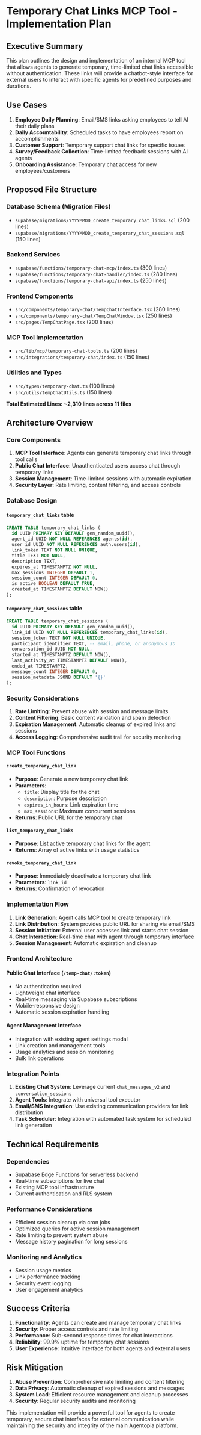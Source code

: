 # Temporary Chat Links MCP Tool - Implementation Plan

## Executive Summary

This plan outlines the design and implementation of an internal MCP tool that allows agents to generate temporary, time-limited chat links accessible without authentication. These links will provide a chatbot-style interface for external users to interact with specific agents for predefined purposes and durations.

## Use Cases

1. **Employee Daily Planning**: Email/SMS links asking employees to tell AI their daily plans
2. **Daily Accountability**: Scheduled tasks to have employees report on accomplishments
3. **Customer Support**: Temporary support chat links for specific issues
4. **Survey/Feedback Collection**: Time-limited feedback sessions with AI agents
5. **Onboarding Assistance**: Temporary chat access for new employees/customers

## Proposed File Structure

### Database Schema (Migration Files)
- `supabase/migrations/YYYYMMDD_create_temporary_chat_links.sql` (200 lines)
- `supabase/migrations/YYYYMMDD_create_temporary_chat_sessions.sql` (150 lines)

### Backend Services
- `supabase/functions/temporary-chat-mcp/index.ts` (300 lines)
- `supabase/functions/temporary-chat-handler/index.ts` (280 lines)
- `supabase/functions/temporary-chat-api/index.ts` (250 lines)

### Frontend Components
- `src/components/temporary-chat/TempChatInterface.tsx` (280 lines)
- `src/components/temporary-chat/TempChatWindow.tsx` (250 lines)
- `src/pages/TempChatPage.tsx` (200 lines)

### MCP Tool Implementation
- `src/lib/mcp/temporary-chat-tools.ts` (200 lines)
- `src/integrations/temporary-chat/index.ts` (150 lines)

### Utilities and Types
- `src/types/temporary-chat.ts` (100 lines)
- `src/utils/tempChatUtils.ts` (150 lines)

**Total Estimated Lines: ~2,310 lines across 11 files**

## Architecture Overview

### Core Components

1. **MCP Tool Interface**: Agents can generate temporary chat links through tool calls
2. **Public Chat Interface**: Unauthenticated users access chat through temporary links
3. **Session Management**: Time-limited sessions with automatic expiration
4. **Security Layer**: Rate limiting, content filtering, and access controls

### Database Design

#### `temporary_chat_links` table
```sql
CREATE TABLE temporary_chat_links (
  id UUID PRIMARY KEY DEFAULT gen_random_uuid(),
  agent_id UUID NOT NULL REFERENCES agents(id),
  user_id UUID NOT NULL REFERENCES auth.users(id),
  link_token TEXT NOT NULL UNIQUE,
  title TEXT NOT NULL,
  description TEXT,
  expires_at TIMESTAMPTZ NOT NULL,
  max_sessions INTEGER DEFAULT 1,
  session_count INTEGER DEFAULT 0,
  is_active BOOLEAN DEFAULT TRUE,
  created_at TIMESTAMPTZ DEFAULT NOW()
);
```

#### `temporary_chat_sessions` table
```sql
CREATE TABLE temporary_chat_sessions (
  id UUID PRIMARY KEY DEFAULT gen_random_uuid(),
  link_id UUID NOT NULL REFERENCES temporary_chat_links(id),
  session_token TEXT NOT NULL UNIQUE,
  participant_identifier TEXT, -- email, phone, or anonymous ID
  conversation_id UUID NOT NULL,
  started_at TIMESTAMPTZ DEFAULT NOW(),
  last_activity_at TIMESTAMPTZ DEFAULT NOW(),
  ended_at TIMESTAMPTZ,
  message_count INTEGER DEFAULT 0,
  session_metadata JSONB DEFAULT '{}'
);
```

### Security Considerations

1. **Rate Limiting**: Prevent abuse with session and message limits
2. **Content Filtering**: Basic content validation and spam detection
3. **Expiration Management**: Automatic cleanup of expired links and sessions
4. **Access Logging**: Comprehensive audit trail for security monitoring

### MCP Tool Functions

#### `create_temporary_chat_link`
- **Purpose**: Generate a new temporary chat link
- **Parameters**: 
  - `title`: Display title for the chat
  - `description`: Purpose description
  - `expires_in_hours`: Link expiration time
  - `max_sessions`: Maximum concurrent sessions
- **Returns**: Public URL for the temporary chat

#### `list_temporary_chat_links`
- **Purpose**: List active temporary chat links for the agent
- **Returns**: Array of active links with usage statistics

#### `revoke_temporary_chat_link`
- **Purpose**: Immediately deactivate a temporary chat link
- **Parameters**: `link_id`
- **Returns**: Confirmation of revocation

### Implementation Flow

1. **Link Generation**: Agent calls MCP tool to create temporary link
2. **Link Distribution**: System provides public URL for sharing via email/SMS
3. **Session Initiation**: External user accesses link and starts chat session
4. **Chat Interaction**: Real-time chat with agent through temporary interface
5. **Session Management**: Automatic expiration and cleanup

### Frontend Architecture

#### Public Chat Interface (`/temp-chat/:token`)
- No authentication required
- Lightweight chat interface
- Real-time messaging via Supabase subscriptions
- Mobile-responsive design
- Automatic session expiration handling

#### Agent Management Interface
- Integration with existing agent settings modal
- Link creation and management tools
- Usage analytics and session monitoring
- Bulk link operations

### Integration Points

1. **Existing Chat System**: Leverage current `chat_messages_v2` and `conversation_sessions`
2. **Agent Tools**: Integrate with universal tool executor
3. **Email/SMS Integration**: Use existing communication providers for link distribution
4. **Task Scheduler**: Integration with automated task system for scheduled link generation

## Technical Requirements

### Dependencies
- Supabase Edge Functions for serverless backend
- Real-time subscriptions for live chat
- Existing MCP tool infrastructure
- Current authentication and RLS system

### Performance Considerations
- Efficient session cleanup via cron jobs
- Optimized queries for active session management
- Rate limiting to prevent system abuse
- Message history pagination for long sessions

### Monitoring and Analytics
- Session usage metrics
- Link performance tracking
- Security event logging
- User engagement analytics

## Success Criteria

1. **Functionality**: Agents can create and manage temporary chat links
2. **Security**: Proper access controls and rate limiting
3. **Performance**: Sub-second response times for chat interactions
4. **Reliability**: 99.9% uptime for temporary chat sessions
5. **User Experience**: Intuitive interface for both agents and external users

## Risk Mitigation

1. **Abuse Prevention**: Comprehensive rate limiting and content filtering
2. **Data Privacy**: Automatic cleanup of expired sessions and messages
3. **System Load**: Efficient resource management and cleanup processes
4. **Security**: Regular security audits and monitoring

This implementation will provide a powerful tool for agents to create temporary, secure chat interfaces for external communication while maintaining the security and integrity of the main Agentopia platform.
